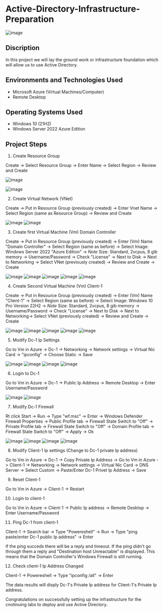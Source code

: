 # Active-Directory-Infrastructure-Preparation

![image](https://github.com/user-attachments/assets/e2d78ecf-468d-4d2b-8fc4-d839bf116ed9)

<h2>Discription </h2>

In this project we will lay the ground work or infrastructure foundation which will allow us to use Active Directory.

<h2>Environments and Technologies Used</h2>

- Microsoft Azure (Virtual Machines/Computer)
- Remote Desktop

<h2>Operating Systems Used </h2>

- Windows 10</b> (21H2)
- Windows Server 2022 Azure Edition

<h2>Project Steps</h2>
 
1. Create Resource Group

Create -> Select Resource Group -> Enter Name -> Select Region -> Review and Create

![image](https://github.com/user-attachments/assets/febd0e4b-a93c-43bd-b2ac-607ccca1e6f9)

![image](https://github.com/user-attachments/assets/88707e6c-e92b-4d18-8e10-03a821ad1cc5)

2. Create Virtual Network (VNet)

Create -> Put in Resource Group (previously created) -> Enter Vnet Name -> Select Region (same as Resource Group) -> Review and Create

![image](https://github.com/user-attachments/assets/90ef332b-2f4a-4b4d-87f2-cffd371d5f70)
![image](https://github.com/user-attachments/assets/56d133ca-eb8e-4a8a-a6b8-2fbe271aa1d2)

3. Create first Virtual Machine (Vm) Domain Controller

Create -> Put in Resource Group (previously created) -> Enter (Vm) Name "Domain Controller" -> Select Region (same as before) -> Select Image: Windows Server 2022 "Azure Edition" -> *Note* Size: Standard, 2vcpus, 8 gib memory -> Username/Password -> Check "License" -> Next to Disk -> Next to Networking -> Select VNet (previously created) -> Review and Create -> Create

![image](https://github.com/user-attachments/assets/2a35ed8e-6a20-4c96-ae27-b66adc62011d)
![image](https://github.com/user-attachments/assets/08a4a036-29c7-481b-adf0-4fd73865bea3)
![image](https://github.com/user-attachments/assets/165d994c-cbc5-4de7-9f3f-d68ff45cc1a3)
![image](https://github.com/user-attachments/assets/cab15a85-a856-494d-bb3a-bf23712b3193)
![image](https://github.com/user-attachments/assets/abd135ec-03f8-4803-824a-6c4be8ac801d)

4. Create Second Virtual Machine (Vm) Client-1

Create -> Put in Resource Group (previously created) -> Enter (Vm) Name "Client-1" -> Select Region (same as before) -> Select Image: Windows 10 Pro Version 22H2 -> *Note* Size: Standard, 2vcpus, 8 gib memory -> Username/Password -> Check "License" -> Next to Disk -> Next to Networking-> Select VNet (previously created) -> Review and Create -> Create

![image](https://github.com/user-attachments/assets/311db171-7a28-4cb6-ad1e-aad2e1057df5)
![image](https://github.com/user-attachments/assets/86ed0f6b-1dbb-45c3-bbd7-79ae1b56e1ed)
![image](https://github.com/user-attachments/assets/a3f2ff21-74f5-4700-b8c1-8cd9398de2d8)
![image](https://github.com/user-attachments/assets/1850f06e-66a6-4b9a-920b-dbd7ffa03358)
![image](https://github.com/user-attachments/assets/aeffdf03-76e2-42a8-9e69-03314a476a40)

5. Modify Dc-1 Ip Settings

Go to Vm in Azure -> Dc-1 -> Networking -> Network settings -> Virtual Nic Card -> "ipconfig" -> Choose Static -> Save
  
![image](https://github.com/user-attachments/assets/40f617e2-2ca2-4eba-9842-d9a044585f44)
![image](https://github.com/user-attachments/assets/3fc975dc-7619-490e-a7f4-79f5799d21fd)
![image](https://github.com/user-attachments/assets/ba27c126-f866-453d-994b-812efc7f49f6)
![image](https://github.com/user-attachments/assets/db3a0089-d3cd-41f6-97a7-abc48f6c91fa)

6. Login to Dc-1

Go to Vm in Azure -> Dc-1 -> Public Ip Address -> Remote Desktop -> Enter Username/Password

![image](https://github.com/user-attachments/assets/ae460eb6-42f8-49fa-b969-a4cba01dd50d)
![image](https://github.com/user-attachments/assets/3720286a-d340-48b3-822f-7c4e70563ddb)

7. Modify Dc-1 Firewall
  
Rt click Start -> Run -> Type "wf.msc" -> Enter -> Windows Defender Firewall Properties -> Public Profile tab -> Firewall State Switch to "Off" -> Private Profile tab -> Firewall State Switch to "Off" -> Domain Profile tab -> Firewall State Switch to "Off" -> Apply -> Ok

![image](https://github.com/user-attachments/assets/d15c816a-a932-48bb-9372-092fc85ecd57)
![image](https://github.com/user-attachments/assets/4591df7c-2aff-4c10-ae7e-e63fb68d3d42)
![image](https://github.com/user-attachments/assets/7a51885b-c262-479a-a628-17b962bc118f)
![image](https://github.com/user-attachments/assets/f4b5cfa8-175a-48aa-bfbc-a73e4d3fa106)

8. Modify Client-1 Ip settings (Change to Dc-1 private Ip address)

Go to Vm in Azure -> Dc-1 -> Copy Private Ip Address -> Go to Vm in Azure -> Client-1 -> Networking -> Network settings -> Virtual Nic Card -> DNS Server -> Select Custom -> Paste/Enter Dc-1 Privet Ip Address -> Save
  
9. Reset Client-1

Go to Vm in Azure -> Client-1 -> Restart

10. Login to client-1

Go to Vm in Azure -> Client-1 -> Public Ip address -> Remote Desktop -> Enter Username/Password
   
11. Ping Dc-1 from client-1

Client-1 -> Search bar -> Type "Powereshell" -> Run -> Type "ping paste/enter Dc-1 public Ip address" -> Enter
   
If the ping succeds there will be a reply and timeout. If the ping didn't go through them a reply and "Destination host Unreactable" is displayed. This means that the Domain Controller's Windows Firewall is still running.

12. Check client-1 Ip Address Changed

Client-1 -> Powereshell -> Type "ipconfig /all" -> Enter

The data results will disply Dc-1's Private Ip address for Client-1's Private Ip address.

Congratulations on successfully setting up the infrastructure for the cnotinuing labs to deploy and use Active Directory.
  
   
   

   
